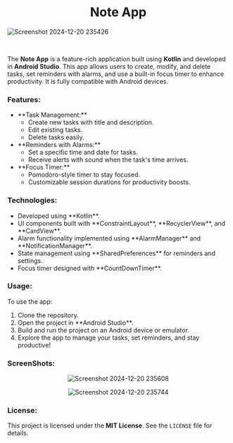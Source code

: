 <center><h1>Note App</h1></center>

 ![Screenshot 2024-12-20 235426](https://github.com/user-attachments/assets/63ad8524-3a0f-40fc-b5c4-757504984927)
  <br>

<br> <p>The **Note App** is a feature-rich application built using **Kotlin** and developed in **Android Studio**. This app allows users to create, modify, and delete tasks, set reminders with alarms, and use a built-in focus timer to enhance productivity. It is fully compatible with Android devices.</p>
<h3>Features:</h3> <ul> <li>**Task Management:** <ul> <li>Create new tasks with title and description.</li> <li>Edit existing tasks.</li> <li>Delete tasks easily.</li> </ul> </li> <li>**Reminders with Alarms:** <ul> <li>Set a specific time and date for tasks.</li> <li>Receive alerts with sound when the task's time arrives.</li> </ul> </li> <li>**Focus Timer:** <ul> <li>Pomodoro-style timer to stay focused.</li> <li>Customizable session durations for productivity boosts.</li> </ul> </li> </ul>
<h3>Technologies:</h3> <ul> <li>Developed using **Kotlin**.</li> <li>UI components built with **ConstraintLayout**, **RecyclerView**, and **CardView**.</li> <li>Alarm functionality implemented using **AlarmManager** and **NotificationManager**.</li> <li>State management using **SharedPreferences** for reminders and settings.</li> <li>Focus timer designed with **CountDownTimer**.</li> </ul>
<h3>Usage:</h3> <p>To use the app:</p> <ol> <li>Clone the repository.</li> <li>Open the project in **Android Studio**.</li> <li>Build and run the project on an Android device or emulator.</li> <li>Explore the app to manage your tasks, set reminders, and stay productive!</li> </ol>
<h3>ScreenShots:</h3> <center>
  
  
  ![Screenshot 2024-12-20 235608](https://github.com/user-attachments/assets/86561ba8-cfa7-48aa-8c61-316b76cf32d9)
  
   ![Screenshot 2024-12-20 235744](https://github.com/user-attachments/assets/1d480d06-ebf3-46f4-b796-b556d2569b8e)

</center>
<h3>License:</h3> <p>This project is licensed under the <strong>MIT License</strong>. See the <code>LICENSE</code> file for details.</p>

